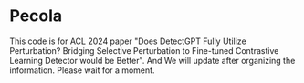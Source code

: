 # Pecola
This code is for ACL 2024 paper "Does DetectGPT Fully Utilize Perturbation? Bridging Selective Perturbation to Fine-tuned Contrastive Learning Detector would be Better". And We will update after organizing the information. Please wait for a moment.
